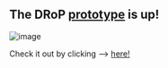 ## The DRoP [prototype](https://xd.adobe.com/view/b405d513-1ec9-4ccc-a51d-c37fbc12acf1-e156/) is up!

![image](https://user-images.githubusercontent.com/25995877/111052851-fdee8380-8402-11eb-8775-926c97d4cbea.png)

Check it out by clicking --> [here!](https://xd.adobe.com/view/b405d513-1ec9-4ccc-a51d-c37fbc12acf1-e156/)
